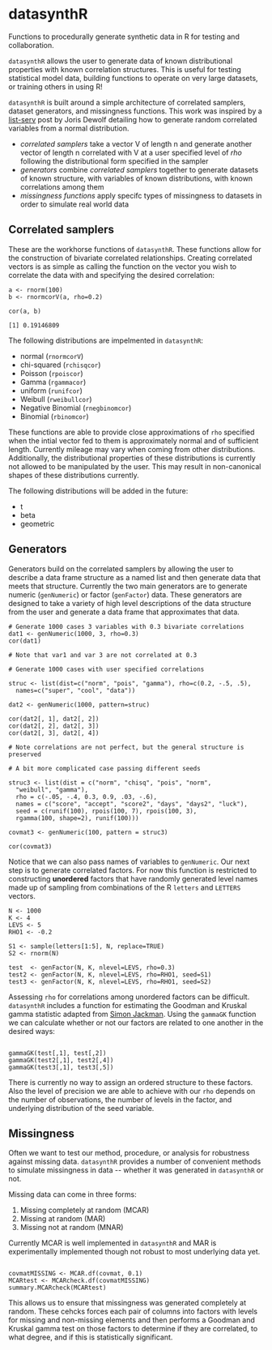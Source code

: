 datasynthR
==========

Functions to procedurally generate synthetic data in R for testing and collaboration.

`datasynthR` allows the user to generate data of known distributional properties with 
known correlation structures. This is useful for testing statistical model data, building functions to operate on very large datasets, or training others in using R!

`datasynthR` is built around a simple architecture of correlated samplers, dataset generators, and missingness functions. This work was inspired by a 
[list-serv](https://stat.ethz.ch/pipermail/r-help/2007-October/142556.html) post by Joris Dewolf detailing how to generate random correlated 
variables from a normal distribution. 

- *correlated samplers* take a vector V of length n and generate another vector of length n correlated with V at a user specified level of *rho* following the 
distributional form specified in the sampler
- *generators* combine *correlated samplers* together to generate datasets of 
known structure, with variables of known distributions, with known correlations 
among them
- *missingness functions* apply specifc types of missingness to datasets in order 
to simulate real world data

## Correlated samplers

These are the workhorse functions of `datasynthR`. These functions allow for the 
construction of bivariate correlated relationships. Creating correlated vectors 
is as simple as calling the function on the vector you wish to correlate the 
data with and specifying the desired correlation: 

```
a <- rnorm(100)
b <- rnormcorV(a, rho=0.2)

cor(a, b)

[1] 0.19146809
```

The following distributions are impelmented in `datasynthR`: 

- normal (`rnormcorV`)
- chi-squared (`rchisqcor`)
- Poisson (`rpoiscor`)
- Gamma (`rgammacor`)
- uniform (`runifcor`)
- Weibull (`rweibullcor`)
- Negative Binomial (`rnegbinomcor`)
- Binomial (`rbinomcor`)

These functions are able to provide close approximations of `rho` specified when 
the intial vector fed to them is approximately normal and of sufficient length. 
Currently mileage may vary when coming from other distributions. Additionally, the 
distributional properties of these distributions is currently not allowed to 
be manipulated by the user. This may result in non-canonical shapes of these 
distributions currently.

The following distributions will be added in the future: 

- t 
- beta
- geometric


## Generators

Generators build on the correlated samplers by allowing the user to describe 
a data frame structure as a named list and then generate data that meets that 
structure. Currently the two main generators are to generate numeric (`genNumeric`)
or factor (`genFactor`) data. These generators are designed to take a variety 
of high level descriptions of the data structure from the user and generate 
a data frame that approximates that data. 

```
# Generate 1000 cases 3 variables with 0.3 bivariate correlations
dat1 <- genNumeric(1000, 3, rho=0.3)
cor(dat1)

# Note that var1 and var 3 are not correlated at 0.3

# Generate 1000 cases with user specified correlations

struc <- list(dist=c("norm", "pois", "gamma"), rho=c(0.2, -.5, .5),
  names=c("super", "cool", "data"))

dat2 <- genNumeric(1000, pattern=struc)

cor(dat2[, 1], dat2[, 2])
cor(dat2[, 2], dat2[, 3])
cor(dat2[, 3], dat2[, 4])

# Note correlations are not perfect, but the general structure is preserved

# A bit more complicated case passing different seeds

struc3 <- list(dist = c("norm", "chisq", "pois", "norm", 
  "weibull", "gamma"), 
  rho = c(-.05, -.4, 0.3, 0.9, .03, -.6),
  names = c("score", "accept", "score2", "days", "days2", "luck"),
  seed = c(runif(100), rpois(100, 7), rpois(100, 3), 
  rgamma(100, shape=2), runif(100)))

covmat3 <- genNumeric(100, pattern = struc3)

cor(covmat3)
```

Notice that we can also pass names of variables to `genNumeric`. Our next 
step is to generate correlated factors. For now this function is restricted to 
constructing **unordered** factors that have randomly generated level names made 
up of sampling from combinations of the R `letters` and `LETTERS` vectors. 

```
N <- 1000
K <- 4
LEVS <- 5
RHO1 <- -0.2

S1 <- sample(letters[1:5], N, replace=TRUE)
S2 <- rnorm(N)

test  <- genFactor(N, K, nlevel=LEVS, rho=0.3)
test2 <- genFactor(N, K, nlevel=LEVS, rho=RHO1, seed=S1)
test3 <- genFactor(N, K, nlevel=LEVS, rho=RHO1, seed=S2)

```

Assessing `rho` for correlations among unordered factors can be difficult. 
`datasynthR` includes a function for estimating the Goodman and Kruskal gamma statistic adapted from [Simon Jackman](http://jackman.stanford.edu/classes/151B/06/class0517.r). Using the `gammaGK` function we can calculate whether or not 
our factors are related to one another in the desired ways:

```

gammaGK(test[,1], test[,2])
gammaGK(test2[,1], test2[,4])
gammaGK(test3[,1], test3[,5])

```

There is currently no way to assign an ordered structure to these factors. Also the 
level of precision we are able to achieve with our `rho` depends on the number 
of observations, the number of levels in the factor, and underlying distribution 
of the seed variable. 

## Missingness

Often we want to test our method, procedure, or analysis for robustness against 
missing data. `datasynthR` provides a number of convenient methods to simulate 
missingness in data -- whether it was generated in `datasynthR` or not. 

Missing data can come in three forms:

1. Missing completely at random (MCAR)
2. Missing at random (MAR)
3. Missing not at random (MNAR)

Currently MCAR is well implemented in `datasynthR` and MAR is experimentally 
implemented though not robust to most underlying data yet. 

```

covmatMISSING <- MCAR.df(covmat, 0.1)
MCARtest <- MCARcheck.df(covmatMISSING)
summary.MCARcheck(MCARtest)

```

This allows us to ensure that missingness was generated completely at random. These cehcks forces each pair of columns into factors with levels for missing and 
non-missing elements and then performs a Goodman and Kruskal gamma test on those
factors to determine if they are correlated, to what degree, and if this is 
statistically significant. 


